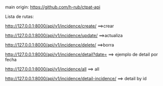 main origin:
https://github.com/h-rub/ctpat-api

Lista de rutas:

http://127.0.0.1:8000/api/v1/incidence/create/<pk> ==>crear


http://127.0.0.1:8000/api/v1/incidence/update/<pk> ==>actualiza


http://127.0.0.1:8000/api/v1/incidence/delete/<pk> ==>borra


http://127.0.0.1:8000/api/v1/incidence/detail?date=<YYYY-MM-DD> ==> ejemplo de detail por fecha

http://127.0.0.1:8000/api/v1/incidence/all ==> all

http://127.0.0.1:8000/api/v1/incidence/detail-incidence/<pk> ==> detail by id



